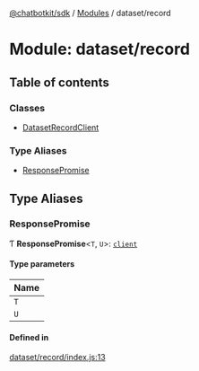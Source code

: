 [@chatbotkit/sdk](../README.md) / [Modules](../modules.md) / dataset/record

# Module: dataset/record

## Table of contents

### Classes

- [DatasetRecordClient](../classes/dataset_record.DatasetRecordClient.md)

### Type Aliases

- [ResponsePromise](dataset_record.md#responsepromise)

## Type Aliases

### ResponsePromise

Ƭ **ResponsePromise**\<`T`, `U`\>: [`client`](client.md)

#### Type parameters

| Name |
| :------ |
| `T` |
| `U` |

#### Defined in

[dataset/record/index.js:13](https://github.com/chatbotkit/node-sdk/blob/main/packages/sdk/src/dataset/record/index.js#L13)
